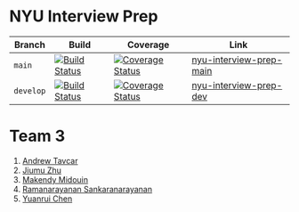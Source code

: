 # NYU Interview Prep

| Branch | Build | Coverage | Link |
|---|---|---|---|
| `main` | [![Build Status](https://app.travis-ci.com/gcivil-nyu-org/INET-Wednesday-Spring2023-Team-3.svg?branch=main&kill_cache=1)](https://app.travis-ci.com/gcivil-nyu-org/INET-Wednesday-Spring2023-Team-3) | <a href='https://coveralls.io/github/gcivil-nyu-org/INET-Wednesday-Spring2023-Team-3?branch=main'><img src='https://coveralls.io/repos/github/gcivil-nyu-org/INET-Wednesday-Spring2023-Team-3/badge.png?branch=main' alt='Coverage Status' /></a> | [nyu-interview-prep-main](https://d1q57xtm4w01tn.cloudfront.net/) |
| `develop` | [![Build Status](https://app.travis-ci.com/gcivil-nyu-org/INET-Wednesday-Spring2023-Team-3.svg?branch=develop&kill_cache=1)](https://app.travis-ci.com/gcivil-nyu-org/INET-Wednesday-Spring2023-Team-3) | <a href='https://coveralls.io/github/gcivil-nyu-org/INET-Wednesday-Spring2023-Team-3?branch=develop'><img src='https://coveralls.io/repos/github/gcivil-nyu-org/INET-Wednesday-Spring2023-Team-3/badge.png?branch=develop' alt='Coverage Status' /> | [nyu-interview-prep-dev](https://d18n0qdaf2b6ye.cloudfront.net) |

# Team 3
1. [Andrew Tavcar](https://github.com/drewcar95)
2. [Jiumu Zhu](https://github.com/zhujiumu)
3. [Makendy Midouin](https://github.com/makendym)
4. [Ramanarayanan Sankaranarayanan](https://github.com/ramanarayanan-98)
5. [Yuanrui Chen](https://github.com/SolidifiedRay)